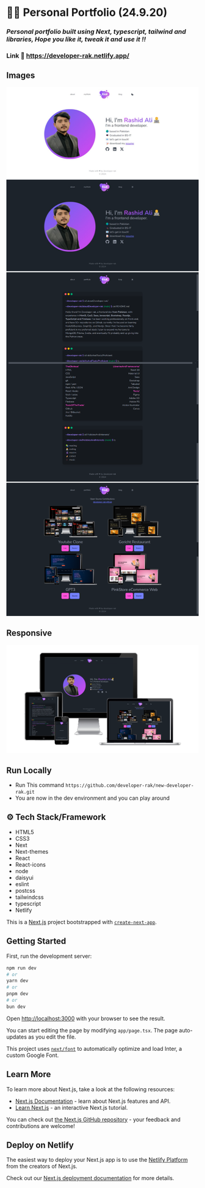 # 🧑‍💻 Personal Portfolio (24.9.20)

### _Personal portfolio built using Next, typescript, tailwind and libraries, Hope you like it, tweak it and use it !!_

### Link :link: https://developer-rak.netlify.app/

## Images
<img src='img/imgLight.jpg'/>
<img src='img/imgDark.jpg'/>
<img src='img/about.png'/>
<img src='img/portfolio.png'/>

## Responsive
<img src='img/responsive.png'/>


## Run Locally

  - Run This command `https://github.com/developer-rak/new-developer-rak.git`
  - You are now in the dev environment and you can play around

## ⚙️ Tech Stack/Framework
  - HTML5
  - CSS3
  - Next
  - Next-themes
  - React
  - React-icons
  - node
  - daisyui
  - eslint
  - postcss
  - tailwindcss
  - typescript
  - Netlify


This is a [Next.js](https://nextjs.org/) project bootstrapped with [`create-next-app`](https://github.com/vercel/next.js/tree/canary/packages/create-next-app).

## Getting Started

First, run the development server:

```bash
npm run dev
# or
yarn dev
# or
pnpm dev
# or
bun dev
```

Open [http://localhost:3000](http://localhost:3000) with your browser to see the result.

You can start editing the page by modifying `app/page.tsx`. The page auto-updates as you edit the file.

This project uses [`next/font`](https://nextjs.org/docs/basic-features/font-optimization) to automatically optimize and load Inter, a custom Google Font.

## Learn More

To learn more about Next.js, take a look at the following resources:

- [Next.js Documentation](https://nextjs.org/docs) - learn about Next.js features and API.
- [Learn Next.js](https://nextjs.org/learn) - an interactive Next.js tutorial.

You can check out [the Next.js GitHub repository](https://github.com/netlify/next.js/) - your feedback and contributions are welcome!

## Deploy on Netlify

The easiest way to deploy your Next.js app is to use the [Netlify Platform](https://app.netlify.com/teams/developer-rak/sites?page=1) from the creators of Next.js.

Check out our [Next.js deployment documentation](https://nextjs.org/docs/deployment) for more details.
